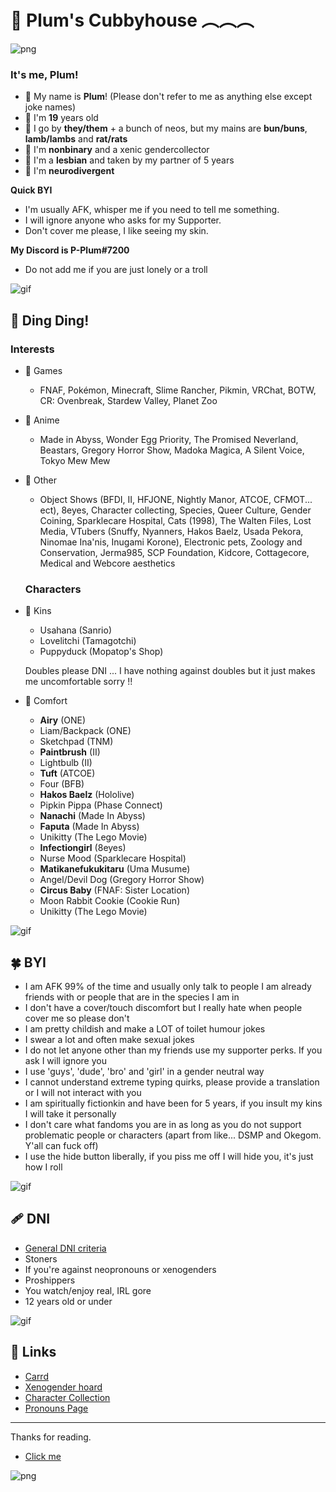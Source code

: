 # 🌈 Plum's Cubbyhouse ︵︵︵

![png](https://i.imgur.com/M9aNDjm.png)
   ### It's me, Plum!
  
- 💫 My name is **Plum**! (Please don't refer to me as anything else except joke names)
- 🌾 I'm **19** years old
- 🍯 I go by **they/them** + a bunch of neos, but my mains are **bun/buns**, **lamb/lambs** and **rat/rats**
- 🌿 I'm **nonbinary** and a xenic gendercollector
- 🍰 I'm a **lesbian** and taken by my partner of 5 years
- 🥛 I'm **neurodivergent**


**Quick BYI**
 - I'm usually AFK, whisper me if you need to tell me something.
 - I will ignore anyone who asks for my Supporter.
 - Don't cover me please, I like seeing my skin.


**My Discord is P-Plum#7200**
- Do not add me if you are just lonely or a troll

![gif](https://i.imgur.com/6mNH3v6.gif)

## 🔔 Ding Ding!
   ### Interests
 - 🌼 Games
     - FNAF, Pokémon, Minecraft, Slime Rancher, Pikmin, VRChat, BOTW, CR: Ovenbreak, Stardew Valley, Planet Zoo

 - 🍏 Anime
     - Made in Abyss, Wonder Egg Priority, The Promised Neverland, Beastars, Gregory Horror Show, Madoka Magica, A Silent Voice, Tokyo Mew Mew

 - 🌙 Other
     - Object Shows (BFDI, II, HFJONE, Nightly Manor, ATCOE, CFMOT... ect), 8eyes, Character collecting, Species, Queer Culture, Gender Coining, Sparklecare Hospital, Cats (1998), The Walten Files, Lost Media, VTubers (Snuffy, Nyanners, Hakos Baelz, Usada Pekora, Ninomae Ina'nis, Inugami Korone), Electronic pets, Zoology and Conservation, Jerma985, SCP Foundation, Kidcore, Cottagecore, Medical and Webcore aesthetics


   ### Characters
 - 🥜 Kins
    - Usahana (Sanrio)
    - Lovelitchi (Tamagotchi)
    - Puppyduck (Mopatop's Shop)

   Doubles please DNI ... I have nothing against doubles but it just makes me uncomfortable sorry !!

 - 🍃 Comfort
    - **Airy** (ONE)
    - Liam/Backpack (ONE)
    - Sketchpad (TNM)
    - **Paintbrush** (II)
    - Lightbulb (II)
    - **Tuft** (ATCOE)
    - Four (BFB)
    - **Hakos Baelz** (Hololive)
    - Pipkin Pippa (Phase Connect)
    - **Nanachi** (Made In Abyss)
    - **Faputa** (Made In Abyss)
    - Unikitty (The Lego Movie)
    - **Infectiongirl** (8eyes)
    - Nurse Mood (Sparklecare Hospital)
    - **Matikanefukukitaru** (Uma Musume)
    - Angel/Devil Dog (Gregory Horror Show)
    - **Circus Baby** (FNAF: Sister Location)
    - Moon Rabbit Cookie (Cookie Run)
    - Unikitty (The Lego Movie)

![gif](https://i.imgur.com/6mNH3v6.gif)

## 🍀 BYI
 - I am AFK 99% of the time and usually only talk to people I am already friends with or people that are in the species I am in
 - I don't have a cover/touch discomfort but I really hate when people cover me so please don't
 - I am pretty childish and make a LOT of toilet humour jokes
 - I swear a lot and often make sexual jokes
 - I do not let anyone other than my friends use my supporter perks. If you ask I will ignore you
 - I use 'guys', 'dude', 'bro' and 'girl' in a gender neutral way
 - I cannot understand extreme typing quirks, please provide a translation or I will not interact with you
 - I am spiritually fictionkin and have been for 5 years, if you insult my kins I will take it personally
 - I don't care what fandoms you are in as long as you do not support problematic people or characters (apart from like... DSMP and Okegom. Y'all can fuck off)
 - I use the hide button liberally, if you piss me off I will hide you, it's just how I roll

![gif](https://i.imgur.com/6mNH3v6.gif)

## 🩹 DNI
- [General DNI criteria](https://basic-dfi-criteria.carrd.co/)
- Stoners
- If you're against neopronouns or xenogenders
- Proshippers
- You watch/enjoy real, IRL gore
- 12 years old or under

![gif](https://i.imgur.com/6mNH3v6.gif)

## 🌻 Links
 - [Carrd](https://nanachi.crd.co/)
 - [Xenogender hoard](https://bungender.crd.co/)
 - [Character Collection](https://toyhou.se/P-Plum/characters/folder:all)
 - [Pronouns Page](https://en.pronouns.page/@P-Plum)
------

Thanks for reading.
 - [Click me](https://www.youtube.com/watch?v=jfZOvQnsBq0)

![png](https://i.imgur.com/JKfiDBc.png)
